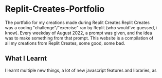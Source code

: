 # Replit-Creates-Portfolio
The portfolio for my creations made during Replit Creates
Replit Creates was a coding "challenge"/"exercise" ran by Replit (who would've guessed, i know). Every weekday of August 2022, a prompt was given, and the idea was to make something from that prompt. This website is a compilation of all my creations from Replit Creates, some good, some bad.

## What I Learnt

I learnt multiple new things, a lot of new javascript features and libraries, as